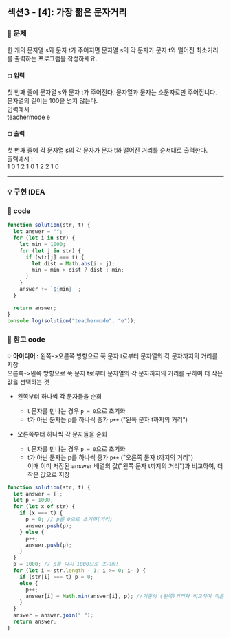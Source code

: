 ## 섹션3 - [4]: 가장 짧은 문자거리

### 🌴 문제

한 개의 문자열 s와 문자 t가 주어지면 문자열 s의 각 문자가 문자 t와 떨어진 최소거리를 출력하는 프로그램을 작성하세요.

#### ◻ 입력

첫 번째 줄에 문자열 s와 문자 t가 주어진다. 문자열과 문자는 소문자로만 주어집니다. 문자열의 길이는 100을 넘지 않는다. <br>
입력예시 : <br>
teachermode e

#### ◻ 출력

첫 번째 줄에 각 문자열 s의 각 문자가 문자 t와 떨어진 거리를 순서대로 출력한다.<br>
출력예시 :<br>
1 0 1 2 1 0 1 2 2 1 0

---

### 💡 구현 IDEA

### 🤠 code

```js
function solution(str, t) {
  let answer = "";
  for (let i in str) {
    let min = 1000;
    for (let j in str) {
      if (str[j] === t) {
        let dist = Math.abs(i - j);
        min = min > dist ? dist : min;
      }
    }
    answer += `${min} `;
  }

  return answer;
}
console.log(solution("teachermode", "e"));
```

### 💬 참고 code

💡 **아이디어 :** 왼쪽->오른쪽 방향으로 쭉 문자 t로부터 문자열의 각 문자까지의 거리를 저장 <br>
오른쪽->왼쪽 방향으로 쭉 문자 t로부터 문자열의 각 문자까지의 거리를 구하여 더 작은 값을 선택하는 것<br>

- 왼쪽부터 하나씩 각 문자들을 순회

  - t 문자를 만나는 경우 `p = 0`으로 초기화
  - t가 아닌 문자는 p를 하나씩 증가 `p++` ("왼쪽 문자 t까지의 거리")

- 오른쪽부터 하나씩 각 문자들을 순회
  - t 문자를 만나는 경우 `p = 0`으로 초기화
  - t가 아닌 문자는 p를 하나씩 증가 `p++` ("오른쪽 문자 t까지의 거리")<br>
    이때 이미 저장된 answer 배열의 값("왼쪽 문자 t까지의 거리")과 비교하여, 더 작은 값으로 저장

```js
function solution(str, t) {
  let answer = [];
  let p = 1000;
  for (let x of str) {
    if (x === t) {
      p = 0; // p를 0으로 초기화(거리)
      answer.push(p);
    } else {
      p++;
      answer.push(p);
    }
  }
  p = 1000; // p를 다시 1000으로 초기화!
  for (let i = str.length - 1; i >= 0; i--) {
    if (str[i] === t) p = 0;
    else {
      p++;
      answer[i] = Math.min(answer[i], p); //기존의 (왼쪽)거리와 비교하여 작은값 선정
    }
  }
  answer = answer.join(" ");
  return answer;
}
```
